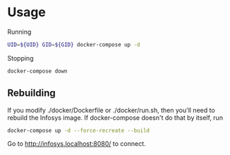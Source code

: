 # Usage

Running

```bash
UID=${UID} GID=${GID} docker-compose up -d
```

Stopping
```bash
docker-compose down
```

## Rebuilding

If you modify ./docker/Dockerfile or ./docker/run.sh, then you'll need to rebuild the Infosys image. If docker-compose doesn't do that by itself, run

```bash
docker-compose up -d --force-recreate --build
```

Go to <http://infosys.localhost:8080/> to connect.
